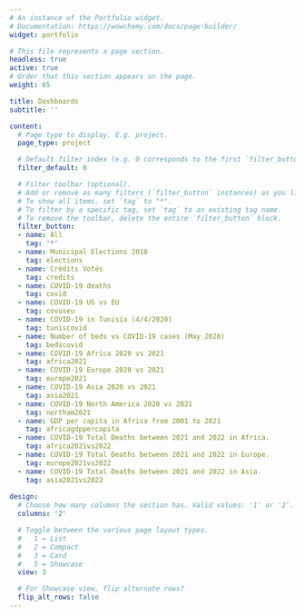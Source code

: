 ```yaml
---
# An instance of the Portfolio widget.
# Documentation: https://wowchemy.com/docs/page-builder/
widget: portfolio

# This file represents a page section.
headless: true
active: true
# Order that this section appears on the page.
weight: 65

title: Dashboards
subtitle: ''

content:
  # Page type to display. E.g. project.
  page_type: project

  # Default filter index (e.g. 0 corresponds to the first `filter_button` instance below).
  filter_default: 0

  # Filter toolbar (optional).
  # Add or remove as many filters (`filter_button` instances) as you like.
  # To show all items, set `tag` to "*".
  # To filter by a specific tag, set `tag` to an existing tag name.
  # To remove the toolbar, delete the entire `filter_button` block.
  filter_button:
  - name: All
    tag: '*'
  - name: Municipal Elections 2018
    tag: elections
  - name: Crédits Votés
    tag: credits
  - name: COVID-19 deaths
    tag: covid
  - name: COVID-19 US vs EU
    tag: covuseu
  - name: COVID-19 in Tunisia (4/4/2020)
    tag: tuniscovid
  - name: Number of beds vs COVID-19 cases (May 2020)
    tag: bedscovid
  - name: COVID-19 Africa 2020 vs 2021
    tag: africa2021
  - name: COVID-19 Europe 2020 vs 2021
    tag: europe2021
  - name: COVID-19 Asia 2020 vs 2021
    tag: asia2021
  - name: COVID-19 North America 2020 vs 2021
    tag: northam2021
  - name: GDP per capita in Africa from 2001 to 2021
    tag: africagdppercapita
  - name: COVID-19 Total Deaths between 2021 and 2022 in Africa.
    tag: africa2021vs2022
  - name: COVID-19 Total Deaths between 2021 and 2022 in Europe.
    tag: europe2021vs2022
  - name: COVID-19 Total Deaths between 2021 and 2022 in Asia.
    tag: asia2021vs2022
    
design:
  # Choose how many columns the section has. Valid values: '1' or '2'.
  columns: '2'

  # Toggle between the various page layout types.
  #   1 = List
  #   2 = Compact
  #   3 = Card
  #   5 = Showcase
  view: 3

  # For Showcase view, flip alternate rows?
  flip_alt_rows: false
---
```

